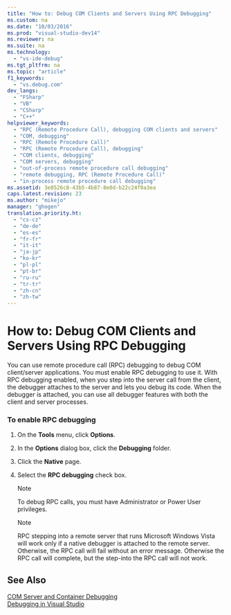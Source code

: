 ```yaml
---
title: "How to: Debug COM Clients and Servers Using RPC Debugging"
ms.custom: na
ms.date: "10/03/2016"
ms.prod: "visual-studio-dev14"
ms.reviewer: na
ms.suite: na
ms.technology: 
  - "vs-ide-debug"
ms.tgt_pltfrm: na
ms.topic: "article"
f1_keywords: 
  - "vs.debug.com"
dev_langs: 
  - "FSharp"
  - "VB"
  - "CSharp"
  - "C++"
helpviewer_keywords: 
  - "RPC (Remote Procedure Call), debugging COM clients and servers"
  - "COM, debugging"
  - "RPC (Remote Procedure Call)"
  - "RPC (Remote Procedure Call), debugging"
  - "COM clients, debugging"
  - "COM servers, debugging"
  - "out-of-process remote procedure call debugging"
  - "remote debugging, RPC (Remote Procedure Call)"
  - "in-process remote procedure call debugging"
ms.assetid: 3e8526c8-43b5-4b87-8e0d-b22c24f0a3ea
caps.latest.revision: 23
ms.author: "mikejo"
manager: "ghogen"
translation.priority.ht: 
  - "cs-cz"
  - "de-de"
  - "es-es"
  - "fr-fr"
  - "it-it"
  - "ja-jp"
  - "ko-kr"
  - "pl-pl"
  - "pt-br"
  - "ru-ru"
  - "tr-tr"
  - "zh-cn"
  - "zh-tw"
---
```

# How to: Debug COM Clients and Servers Using RPC Debugging
You can use remote procedure call (RPC) debugging to debug COM client/server applications. You must enable RPC debugging to use it. With RPC debugging enabled, when you step into the server call from the client, the debugger attaches to the server and lets you debug its code. When the debugger is attached, you can use all debugger features with both the client and server processes.  
  
### To enable RPC debugging  
  
1.  On the **Tools** menu, click **Options**.  
  
2.  In the **Options** dialog box, click the **Debugging** folder.  
  
3.  Click the **Native** page.  
  
4.  Select the **RPC debugging** check box.  
  
    > [!NOTE]
    >  To debug RPC calls, you must have Administrator or Power User privileges.  
  
    > [!NOTE]
    >  RPC stepping into a remote server that runs Microsoft Windows Vista will work only if a native debugger is attached to the remote server. Otherwise, the RPC call will fail without an error message. Otherwise the RPC call will complete, but the step-into the RPC call will not work.  
  
## See Also  
 [COM Server and Container Debugging](../VS_debugger/com-server-and-container-debugging.md)   
 [Debugging in Visual Studio](../VS_debugger/debugging-in-visual-studio.md)